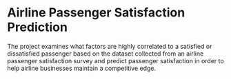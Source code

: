 # Airline Passenger Satisfaction Prediction

The project examines what factors are highly correlated to a satisfied or dissatisfied passenger based on the dataset collected from an airline passenger satisfaction survey and predict passenger satisfaction in order to help airline businesses maintain a competitive edge.
